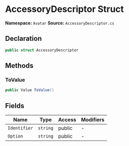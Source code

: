 # AccessoryDescriptor Struct

**Namespace:** `Avatar`
**Source:** `AccessoryDescriptor.cs`

## Declaration

```csharp
public struct AccessoryDescriptor
```

## Methods

### ToValue

```csharp
public Value ToValue()
```

## Fields

| Name | Type | Access | Modifiers |
|------|------|--------|-----------|
| `Identifier` | `string` | public | - |
| `Option` | `string` | public | - |

